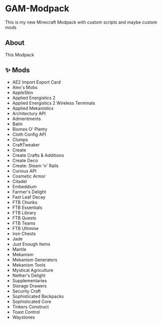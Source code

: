 # GAM-Modpack
This is my new Minecraft Modpack with custom scripts and maybe custom mods 
## About
This Modpack 





## ✨ Mods
- AE2 Import Export Card
- Alex's Mobs
- AppleSkin
- Applied Energistics 2
- Applied Energistics 2 Wireless Terminals 
- Applied Mekanistics 
- Architectury API 
- Admentments 
- Balm
- Biomes O' Plenty
- Cloth Config API 
- Clumps
- CraftTweaker
- Create
- Create Crafts & Additions 
- Create Deco
- Create: Steam 'n' Rails 
- Curious API 
- Cosmetic Armor
- Citadel
- Embeddium
- Farmer's Delight
- Fast Leaf Decay
- FTB Chunks
- FTB Essentials
- FTB Library
- FTB Quests
- FTB Teams 
- FTB Ultimine
- Iron Chests
- Jade
- Just Enough Items
- Mantle
- Mekanism
- Mekanism Generators
- Mekanism Tools
- Mystical Agriculture
- Nether's Delight
- Supplementaries
- Storage Drawers
- Security Craft
- Sophisticated Backpacks
- Sophisticated Core
- Tinkers Construct
- Toast Control
- Waystones